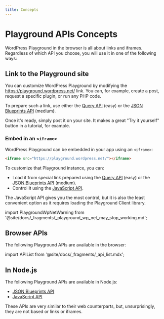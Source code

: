 ```yaml
---
title: Concepts
---
```


# Playground APIs Concepts

WordPress Playground in the browser is all about links and iframes. Regardless of which API you choose, you will use it in one of the following ways:

## Link to the Playground site

You can customize WordPress Playground by modifying the https://playground.wordpress.net/ link. You can, for example, create a post, request a specific plugin, or run any PHP code.

To prepare such a link, use either the [Query API](../20-query-api/01-index.md) (easy) or the [JSON Blueprints API](../../blueprints/01-index.md) (medium).

Once it's ready, simply post it on your site. It makes a great "Try it yourself" button in a tutorial, for example.

### Embed in an `<iframe>`

WordPress Playground can be embedded in your app using an `<iframe>`:

```html
<iframe src="https://playground.wordpress.net/"></iframe>
```

To customize that Playground instance, you can:

-   Load it from special link prepared using the [Query API](../20-query-api/01-index.md) (easy) or the [JSON Blueprints API](../../blueprints/01-index.md) (medium).
-   Control it using the [JavaScript API](../22-javascript-api/01-index.md).

The JavaScript API gives you the most control, but it is also the least convenient option as it requires loading the Playground Client library.

import PlaygroundWpNetWarning from '@site/docs/\_fragments/\_playground_wp_net_may_stop_working.md';

<PlaygroundWpNetWarning />

## Browser APIs

The following Playground APIs are available in the browser:

import APIList from '@site/docs/\_fragments/\_api_list.mdx';

<APIList />

## In Node.js

The following Playground APIs are available in Node.js:

-   [JSON Blueprints API](../../blueprints/01-index.md)
-   [JavaScript API](../22-javascript-api/01-index.md)

These APIs are very similar to their web counterparts, but, unsurprisingly, they are not based or links or iframes.
